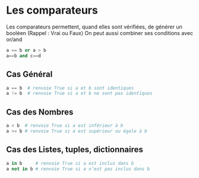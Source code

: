 # Les comparateurs

Les comparateurs permettent, quand elles sont vérifiées, de générer un booléen (Rappel : Vrai ou Faux)
On peut aussi combiner ses conditions avec or/and 

```python
a == b or a > b
a==b and c==d
```

## Cas Général

```python
a == b  # renvoie True si a et b sont identiques
a != b  # renvoie True si a et b ne sont pas identiques
```

## Cas des Nombres

```python
a < b  # renvoie True si a est inférieur à b
a >= b # renvoie True si a est supérieur ou égale à b
```

## Cas des Listes, tuples, dictionnaires

```python
a in b     # renvoie True si a est inclus dans b
a not in b # renvoie True si a n’est pas inclus dans b
```
